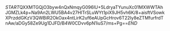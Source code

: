 $START$QXXMTGQjO3byw4nQxNmqyG096lU+5LdryaTYunuXc01MXWWTAhJGMZLk4p+Na9An2LWU5BA4v27HITrSLuWYt1piX9JH5vh6K/8+aisftVSowkXPrzddGKzV3QWBiR2OkOax4ntLirK2uf6eAUpGcHrov6T22Iy8eZTMfurfrdTnAw/aDGy58Ze9Ug1DJFD/B4W0CDvv6pN1iuS7/ms+Pg==$END$